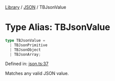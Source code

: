 <!-- markdownlint-disable -->
<!-- cspell: disable -->
[Library](../index.md) / [JSON](./index.md) / TBJsonValue

# Type Alias: TBJsonValue

```ts
type TBJsonValue = 
  | TBJsonPrimitive
  | TBJsonObject
  | TBJsonArray;
```

Defined in: [json.ts:37](https://github.com/technobuddha/library/blob/main/src/json.ts#L37)

Matches any valid JSON value.


